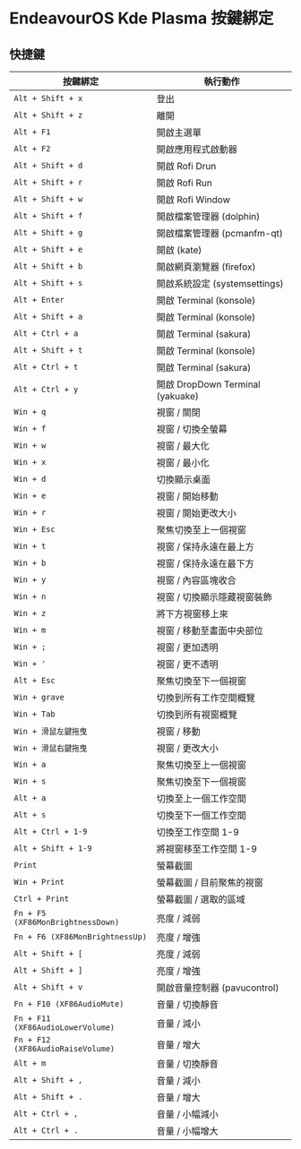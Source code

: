

# EndeavourOS Kde Plasma 按鍵綁定


## 快捷鍵

| 按鍵綁定 |	執行動作 |
| ------- | ------ |
| `Alt + Shift + x` | 登出 |
| `Alt + Shift + z` | 離開 |
| `Alt + F1` | 開啟主選單 |
| `Alt + F2` | 開啟應用程式啟動器 |
| `Alt + Shift + d` | 開啟 Rofi Drun |
| `Alt + Shift + r` | 開啟 Rofi Run |
| `Alt + Shift + w` | 開啟 Rofi Window |
| `Alt + Shift + f` | 開啟檔案管理器 (dolphin) |
| `Alt + Shift + g` | 開啟檔案管理器 (pcmanfm-qt) |
| `Alt + Shift + e` | 開啟 (kate) |
| `Alt + Shift + b` | 開啟網頁瀏覽器 (firefox) |
| `Alt + Shift + s` | 開啟系統設定 (systemsettings) |
| `Alt + Enter` | 開啟 Terminal (konsole) |
| `Alt + Shift + a` | 開啟 Terminal (konsole) |
| `Alt + Ctrl + a` | 開啟 Terminal (sakura) |
| `Alt + Shift + t` | 開啟 Terminal (konsole) |
| `Alt + Ctrl + t` | 開啟 Terminal (sakura) |
| `Alt + Ctrl + y` | 開啟 DropDown Terminal (yakuake) |
| `Win + q` | 視窗 / 關閉 |
| `Win + f` | 視窗 / 切換全螢幕 |
| `Win + w` | 視窗 / 最大化 |
| `Win + x` | 視窗 / 最小化 |
| `Win + d` | 切換顯示桌面 |
| `Win + e` | 視窗 / 開始移動 |
| `Win + r` | 視窗 / 開始更改大小 |
| `Win + Esc` | 聚焦切換至上一個視窗 |
| `Win + t` | 視窗 / 保持永遠在最上方 |
| `Win + b` | 視窗 / 保持永遠在最下方 |
| `Win + y` | 視窗 / 內容區塊收合 |
| `Win + n` | 視窗 / 切換顯示隱藏視窗裝飾 |
| `Win + z` | 將下方視窗移上來 |
| `Win + m` | 視窗 / 移動至畫面中央部位 |
| `Win + ;` | 視窗 / 更加透明 |
| `Win + '` | 視窗 / 更不透明 |
| `Alt + Esc` | 聚焦切換至下一個視窗 |
| `Win + grave` | 切換到所有工作空間概覽 |
| `Win + Tab` | 切換到所有視窗概覽 |
| `Win + 滑鼠左鍵拖曳` | 視窗 / 移動 |
| `Win + 滑鼠右鍵拖曳` | 視窗 / 更改大小 |
| `Win + a` | 聚焦切換至上一個視窗 |
| `Win + s` | 聚焦切換至下一個視窗 |
| `Alt + a` | 切換至上一個工作空間 |
| `Alt + s` | 切換至下一個工作空間 |
| `Alt + Ctrl + 1-9` | 切換至工作空間 1-9 |
| `Alt + Shift + 1-9` | 將視窗移至工作空間 1-9 |
| `Print` | 螢幕截圖 |
| `Win + Print` | 螢幕截圖 / 目前聚焦的視窗 |
| `Ctrl + Print` | 螢幕截圖 / 選取的區域 |
| `Fn + F5 (XF86MonBrightnessDown)` | 亮度 / 減弱 |
| `Fn + F6 (XF86MonBrightnessUp)` | 亮度 / 增強 |
| `Alt + Shift + [` | 亮度 / 減弱 |
| `Alt + Shift + ]` | 亮度 / 增強 |
| `Alt + Shift + v` | 開啟音量控制器 (pavucontrol) |
| `Fn + F10 (XF86AudioMute)` | 音量 / 切換靜音 |
| `Fn + F11 (XF86AudioLowerVolume)` | 音量 / 減小 |
| `Fn + F12 (XF86AudioRaiseVolume)` | 音量 / 增大 |
| `Alt + m` | 音量 / 切換靜音 |
| `Alt + Shift + ,` | 音量 / 減小 |
| `Alt + Shift + .` | 音量 / 增大 |
| `Alt + Ctrl + ,` | 音量 / 小幅減小 |
| `Alt + Ctrl + .` | 音量 / 小幅增大 |
